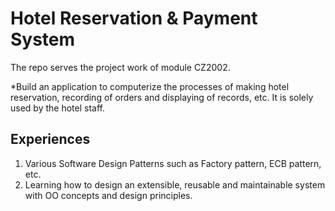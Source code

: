 # Hotel Reservation & Payment System
 The repo serves the project work of module CZ2002.

*Build an application to computerize the processes of making hotel reservation, recording of orders
and displaying of records, etc. It is solely used by the hotel staff.

## Experiences
1.	Various Software Design Patterns such as Factory pattern, ECB pattern, etc.
2.	Learning how to design an extensible, reusable and maintainable system with OO concepts and design principles.

